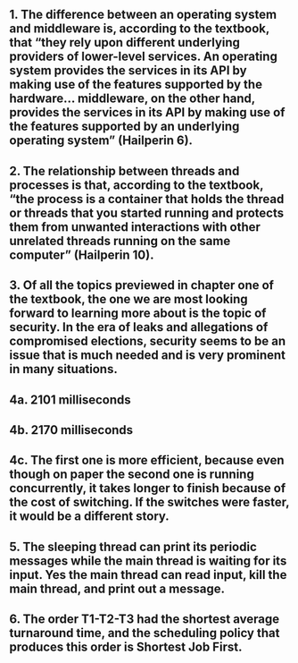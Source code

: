 ## 1. The difference between an operating system and middleware is, according to the textbook, that “they rely upon different underlying providers of lower-level services. An operating system provides the services in its API by making use of the features supported by the hardware… middleware, on the other hand, provides the services in its API by making use of the features supported by an underlying operating system” (Hailperin 6).
## 2. The relationship between threads and processes is that, according to the textbook, “the process is a container that holds the thread or threads that you started running and protects them from unwanted interactions with other unrelated threads running on the same computer” (Hailperin 10).
## 3. Of all the topics previewed in chapter one of the textbook, the one we are most looking forward to learning more about is the topic of security. In the era of leaks and allegations of compromised elections, security seems to be an issue that is much needed and is very prominent in many situations.
## 4a. 2101 milliseconds
## 4b. 2170 milliseconds
## 4c. The first one is more efficient, because even though on paper the second one is running concurrently, it takes longer to finish because of the cost of switching. If the switches were faster, it would be a different story.
## 5. The sleeping thread can print its periodic messages while the main thread is waiting for its input. Yes the main thread can read input, kill the main thread, and print out a message.
## 6. The order T1-T2-T3 had the shortest average turnaround time, and the scheduling policy that produces this order is Shortest Job First.
